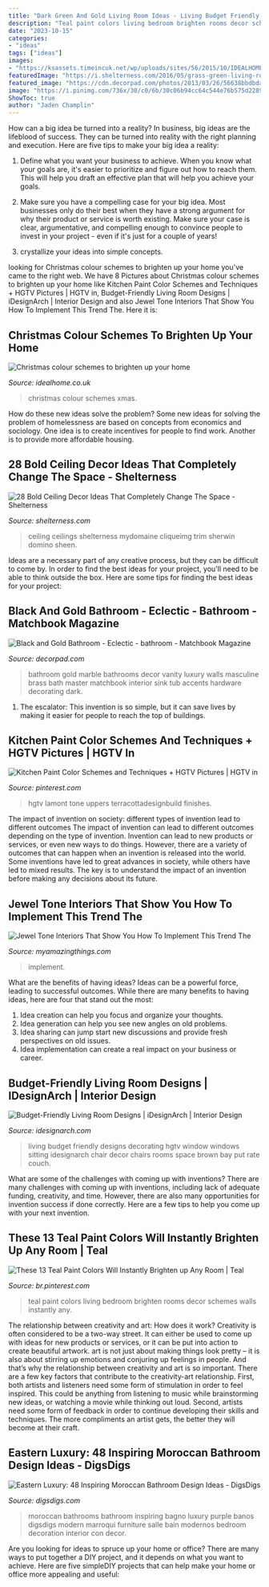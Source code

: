 ```yaml
---
title: "Dark Green And Gold Living Room Ideas - Living Budget Friendly Designs Decorating Hgtv Window Windows Sitting Idesignarch Chair Decor Chairs Rooms Space Brown Bay Put Rate Couch"
description: "Teal paint colors living bedroom brighten rooms decor schemes walls instantly any"
date: "2023-10-15"
categories:
- "ideas"
tags: ["ideas"]
images:
- "https://ksassets.timeincuk.net/wp/uploads/sites/56/2015/10/IDEALHOME_XMAS_THREEROOMS_260717_-SHOT00_114268382_214171302.jpg"
featuredImage: "https://i.shelterness.com/2016/05/grass-green-living-room-ceiling.jpg"
featured_image: "https://cdn.decorpad.com/photos/2013/03/26/56638bbdbda3.jpg"
image: "https://i.pinimg.com/736x/30/c0/6b/30c06b94cc64c544e76b575d228906f4.jpg"
ShowToc: true
author: "Jaden Champlin"
---
```



How can a big idea be turned into a reality?
In business, big ideas are the lifeblood of success. They can be turned into reality with the right planning and execution. Here are five tips to make your big idea a reality:
1. Define what you want your business to achieve. When you know what your goals are, it's easier to prioritize and figure out how to reach them. This will help you draft an effective plan that will help you achieve your goals.

2. Make sure you have a compelling case for your big idea. Most businesses only do their best when they have a strong argument for why their product or service is worth existing. Make sure your case is clear, argumentative, and compelling enough to convince people to invest in your project - even if it's just for a couple of years!

3. crystallize your ideas into simple concepts.

	

		
looking for Christmas colour schemes to brighten up your home you've came to the right web. We have 8 Pictures about Christmas colour schemes to brighten up your home like Kitchen Paint Color Schemes and Techniques + HGTV Pictures | HGTV in, Budget-Friendly Living Room Designs | iDesignArch | Interior Design and also Jewel Tone Interiors That Show You How To Implement This Trend The. Here it is:
		
    
## Christmas Colour Schemes To Brighten Up Your Home

<img loading=lazy src="https://ksassets.timeincuk.net/wp/uploads/sites/56/2015/10/IDEALHOME_XMAS_THREEROOMS_260717_-SHOT00_114268382_214171302.jpg" onerror="this.onerror=null;this.src='https://tse1.mm.bing.net/th?id=OIP.-y6YQe0uowp_83Tz0TvqcwHaGX&amp;pid=15.1';" alt="Christmas colour schemes to brighten up your home">

_Source: idealhome.co.uk_

>christmas colour schemes xmas. 

	

How do these new ideas solve the problem?
Some new ideas for solving the problem of homelessness are based on concepts from economics and sociology. One idea is to create incentives for people to find work. Another is to provide more affordable housing.

    
## 28 Bold Ceiling Decor Ideas That Completely Change The Space - Shelterness

<img loading=lazy src="https://i.shelterness.com/2016/05/grass-green-living-room-ceiling.jpg" onerror="this.onerror=null;this.src='https://tse3.mm.bing.net/th?id=OIP.giF8DBegLOSElf_eu0YAFAHaLL&amp;pid=15.1';" alt="28 Bold Ceiling Decor Ideas That Completely Change The Space - Shelterness">

_Source: shelterness.com_

>ceiling ceilings shelterness mydomaine cliqueimg trim sherwin domino sheen. 

	

Ideas are a necessary part of any creative process, but they can be difficult to come by. In order to find the best ideas for your project, you'll need to be able to think outside the box. Here are some tips for finding the best ideas for your project: 

    
## Black And Gold Bathroom - Eclectic - Bathroom - Matchbook Magazine

<img loading=lazy src="https://cdn.decorpad.com/photos/2013/03/26/56638bbdbda3.jpg" onerror="this.onerror=null;this.src='https://tse4.mm.bing.net/th?id=OIP.iAgCswKHnornLIMvxBLSYwHaLH&amp;pid=15.1';" alt="Black and Gold Bathroom - Eclectic - bathroom - Matchbook Magazine">

_Source: decorpad.com_

>bathroom gold marble bathrooms decor vanity luxury walls masculine brass bath master matchbook interior sink tub accents hardware decorating dark. 

	

1. The escalator: This invention is so simple, but it can save lives by making it easier for people to reach the top of buildings.

    
## Kitchen Paint Color Schemes And Techniques + HGTV Pictures | HGTV In

<img loading=lazy src="https://i.pinimg.com/736x/82/6f/c9/826fc9731a9451a7f6b733c66304af24.jpg" onerror="this.onerror=null;this.src='https://tse3.mm.bing.net/th?id=OIP.X17MhwsCJ5AH3UjJ3w3xhAHaJ4&amp;pid=15.1';" alt="Kitchen Paint Color Schemes and Techniques + HGTV Pictures | HGTV in">

_Source: pinterest.com_

>hgtv lamont tone uppers terracottadesignbuild finishes. 

	

The impact of invention on society: different types of invention lead to different outcomes
The impact of invention can lead to different outcomes depending on the type of invention. Invention can lead to new products or services, or even new ways to do things. However, there are a variety of outcomes that can happen when an invention is released into the world. Some inventions have led to great advances in society, while others have led to mixed results. The key is to understand the impact of an invention before making any decisions about its future.

    
## Jewel Tone Interiors That Show You How To Implement This Trend The

<img loading=lazy src="https://myamazingthings.com/wp-content/uploads/2017/05/jewel-tones-interiors-10.jpg" onerror="this.onerror=null;this.src='https://tse2.mm.bing.net/th?id=OIP.gcypasQfAOcMthvQDtGbkgHaLF&amp;pid=15.1';" alt="Jewel Tone Interiors That Show You How To Implement This Trend The">

_Source: myamazingthings.com_

>implement. 

	

What are the benefits of having ideas?
Ideas can be a powerful force, leading to successful outcomes. While there are many benefits to having ideas, here are four that stand out the most: 
1. Idea creation can help you focus and organize your thoughts.
2. Idea generation can help you see new angles on old problems.
3. Idea sharing can jump start new discussions and provide fresh perspectives on old issues. 
4. Idea implementation can create a real impact on your business or career.

    
## Budget-Friendly Living Room Designs | IDesignArch | Interior Design

<img loading=lazy src="http://www.idesignarch.com/wp-content/uploads/Budget-Friendly-Living-Room-Design_8.jpg" onerror="this.onerror=null;this.src='https://tse1.mm.bing.net/th?id=OIP.mXuch1DOoqxxc919rOS29QHaJ3&amp;pid=15.1';" alt="Budget-Friendly Living Room Designs | iDesignArch | Interior Design">

_Source: idesignarch.com_

>living budget friendly designs decorating hgtv window windows sitting idesignarch chair decor chairs rooms space brown bay put rate couch. 

	

What are some of the challenges with coming up with inventions?
There are many challenges with coming up with inventions, including lack of adequate funding, creativity, and time. However, there are also many opportunities for invention success if done correctly. Here are a few tips to help you come up with your next invention.

    
## These 13 Teal Paint Colors Will Instantly Brighten Up Any Room | Teal

<img loading=lazy src="https://i.pinimg.com/736x/30/c0/6b/30c06b94cc64c544e76b575d228906f4.jpg" onerror="this.onerror=null;this.src='https://tse3.mm.bing.net/th?id=OIP.zodnbUZPP2Oy1FWSaRg0dAHaLK&amp;pid=15.1';" alt="These 13 Teal Paint Colors Will Instantly Brighten up Any Room | Teal">

_Source: br.pinterest.com_

>teal paint colors living bedroom brighten rooms decor schemes walls instantly any. 

	

The relationship between creativity and art: How does it work?
Creativity is often considered to be a two-way street. It can either be used to come up with ideas for new products or services, or it can be put into action to create beautiful artwork. art is not just about making things look pretty – it is also about stirring up emotions and conjuring up feelings in people. And that’s why the relationship between creativity and art is so important.
There are a few key factors that contribute to the creativity-art relationship. First, both artists and listeners need some form of stimulation in order to feel inspired. This could be anything from listening to music while brainstorming new ideas, or watching a movie while thinking out loud. Second, artists need some form of feedback in order to continue developing their skills and techniques. The more compliments an artist gets, the better they will become at their craft.

    
## Eastern Luxury: 48 Inspiring Moroccan Bathroom Design Ideas - DigsDigs

<img loading=lazy src="http://www.digsdigs.com/photos/inspiring-moroccan-bathrooms-41-554x739.jpg" onerror="this.onerror=null;this.src='https://tse4.mm.bing.net/th?id=OIP.nEXLn6XvexFU9uVYO14reQHaJ4&amp;pid=15.1';" alt="Eastern Luxury: 48 Inspiring Moroccan Bathroom Design Ideas - DigsDigs">

_Source: digsdigs.com_

>moroccan bathrooms bathroom inspiring bagno luxury purple banos digsdigs modern marroqui furniture salle bain modernos bedroom decoration interior con decor. 

	

Are you looking for ideas to spruce up your home or office? There are many ways to put together a DIY project, and it depends on what you want to achieve. Here are five simpleDIY projects that can help make your home or office more appealing and useful:

